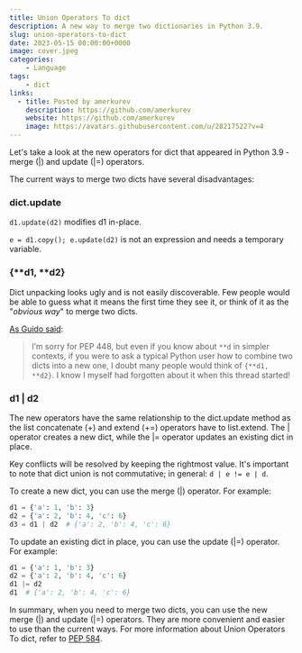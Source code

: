 ```yaml
---
title: Union Operators To dict
description: A new way to merge two dictionaries in Python 3.9.
slug: union-operators-to-dict
date: 2023-05-15 00:00:00+0000
image: cover.jpeg
categories:
    - Language
tags:
    - dict
links:
  - title: Posted by amerkurev
    description: https://github.com/amerkurev
    website: https://github.com/amerkurev
    image: https://avatars.githubusercontent.com/u/28217522?v=4
---
```


Let's take a look at the new operators for dict that appeared in Python 3.9 - merge (|) and update (|=) operators.

The current ways to merge two dicts have several disadvantages:

### dict.update

```d1.update(d2)``` modifies d1 in-place. 

```e = d1.copy(); e.update(d2)``` is not an expression and needs a temporary variable.

### {**d1, **d2}

Dict unpacking looks ugly and is not easily discoverable. 
Few people would be able to guess what it means the first time they see it, or think of it as the "_obvious way_" to merge two dicts.

[As Guido said](https://mail.python.org/archives/list/python-ideas@python.org/message/K4IC74IXE23K4KEL7OUFK3VBC62HGGVF/):

> I’m sorry for PEP 448, but even if you know about ```**d``` in simpler contexts, 
> if you were to ask a typical Python user how to combine two dicts into a new one, 
> I doubt many people would think of ```{**d1, **d2}```. I know I myself had forgotten about it when this thread started!

### d1 | d2

The new operators have the same relationship to the dict.update method as the list concatenate (+) and extend (+=) operators have to list.extend. 
The | operator creates a new dict, while the |= operator updates an existing dict in place.

Key conflicts will be resolved by keeping the rightmost value. It's important to note that dict union is not commutative; in general: ```d | e != e | d```.

To create a new dict, you can use the merge (|) operator. For example:

```python
d1 = {'a': 1, 'b': 3}
d2 = {'a': 2, 'b': 4, 'c': 6}
d3 = d1 | d2  # {'a': 2, 'b': 4, 'c': 6}
```

To update an existing dict in place, you can use the update (|=) operator. For example:

```python
d1 = {'a': 1, 'b': 3}
d2 = {'a': 2, 'b': 4, 'c': 6}
d1 |= d2
d1  # {'a': 2, 'b': 4, 'c': 6}
```

In summary, when you need to merge two dicts, you can use the new merge (|) and update (|=) operators. 
They are more convenient and easier to use than the current ways. 
For more information about Union Operators To dict, refer to [PEP 584](https://peps.python.org/pep-0584/).
